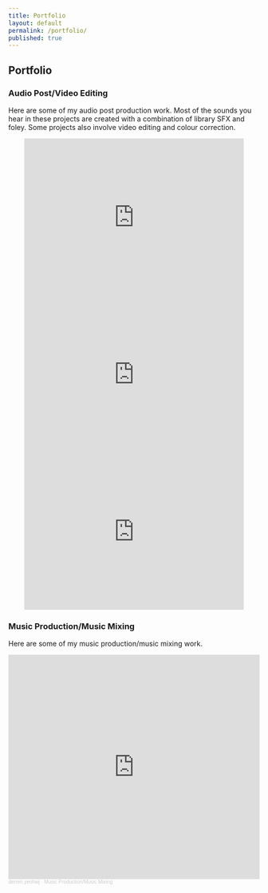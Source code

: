 ```yaml
---
title: Portfolio
layout: default
permalink: /portfolio/
published: true
---
```


## Portfolio

<!--
## Sound Effects

Coming soon
!-->

### Audio Post/Video Editing

Here are some of my audio post production work. Most of the sounds you hear in these projects are created with a combination of library SFX and foley. Some projects also involve video editing and colour correction.

<center>

<iframe width="440" height="315" src="https://www.youtube.com/embed/UTObObUa9pY" title="The Summoning (Video Editing + Sound Design)" frameborder="0" allow="accelerometer; clipboard-write; encrypted-media; gyroscope; picture-in-picture" allowfullscreen></iframe>

<iframe width="440" height="315" src="https://www.youtube.com/embed/ebdMYcYXkTM" title="The Dream Killer (Video Editing + Sound Design)" frameborder="0" allow="accelerometer; clipboard-write; encrypted-media; gyroscope; picture-in-picture" allowfullscreen></iframe>

<iframe width="440" height="315" src="https://www.youtube.com/embed/teicLU1OXSU" title="Party High (Sound Design only)" frameborder="0" allow="accelerometer; clipboard-write; encrypted-media; gyroscope; picture-in-picture" allowfullscreen></iframe>

</center>

### Music Production/Music Mixing

Here are some of my music production/music mixing work. 

<iframe width="100%" height="450" scrolling="no" frameborder="no" allow="autoplay" src="https://w.soundcloud.com/player/?url=https%3A//api.soundcloud.com/playlists/1489488214&color=%23ff5500&auto_play=false&hide_related=false&show_comments=true&show_user=true&show_reposts=false&show_teaser=true"></iframe><div style="font-size: 10px; color: #cccccc;line-break: anywhere;word-break: normal;overflow: hidden;white-space: nowrap;text-overflow: ellipsis; font-family: Interstate,Lucida Grande,Lucida Sans Unicode,Lucida Sans,Garuda,Verdana,Tahoma,sans-serif;font-weight: 100;"><a href="https://soundcloud.com/derren-yeohwj" title="derren.yeohwj" target="_blank" style="color: #cccccc; text-decoration: none;">derren.yeohwj</a> · <a href="https://soundcloud.com/derren-yeohwj/sets/music-production-music-mixing" title="Music Production/Music Mixing" target="_blank" style="color: #cccccc; text-decoration: none;">Music Production/Music Mixing</a></div>
